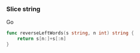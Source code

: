 ### Slice string
Go
```go
func reverseLeftWords(s string, n int) string {
    return s[n:]+s[:n]
}
```
